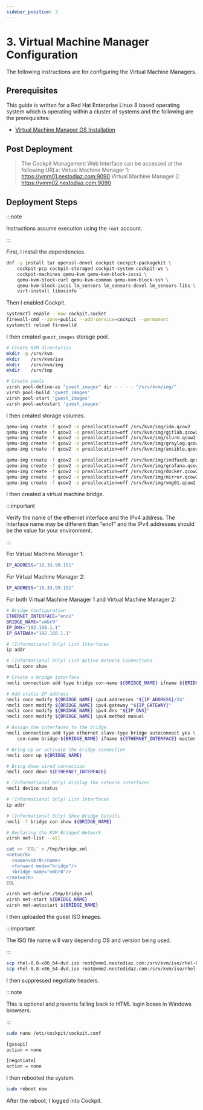 ```yaml
---
sidebar_position: 3
---
```


# 3. Virtual Machine Manager Configuration

The following instructions are for configuring the Virtual Machine Managers.

## Prerequisites

This guide is written for a Red Hat Enterprise Linux 8 based operating system which is operating within a cluster of systems and the following are the prerequisites:

- [Virtual Machine Manager OS Installation](/docs/infra_mgmt_cluster/2-0-vmm-install)

## Post Deployment

> The Cockpit Management Web Interface can be accessed at the following URLs:
> Virtual Machine Manager 1: https://vmm01.nestodiaz.com:9090
> Virtual Machine Manager 2: https://vmm02.nestodiaz.com:9090

## Deployment Steps

:::note

Instructions assume execution using the `root` account.

:::

First, I install the dependencies.

```bash
dnf -y install tar openssl-devel cockpit cockpit-packagekit \
    cockpit-pcp cockpit-storaged cockpit-system cockpit-ws \
    cockpit-machines qemu-kvm qemu-kvm-block-iscsi \
    qemu-kvm-block-curl qemu-kvm-common qemu-kvm-block-ssh \
    qemu-kvm-block-iscsi lm_sensors lm_sensors-devel lm_sensors-libs \
    virt-install libosinfo
```

Then I enabled Cockpit.

```bash
systemctl enable --now cockpit.socket
firewall-cmd --zone=public --add-service=cockpit --permanent
systemctl reload firewalld
```

I then created `guest_images` storage pool.

```bash
# Create KVM directories
mkdir -p /srv/kvm
mkdir    /srv/kvm/iso
mkdir    /srv/kvm/img
mkdir    /srv/tmp

# Create pools
virsh pool-define-as "guest_images" dir - - - - "/srv/kvm/img/"
virsh pool-build 'guest_images'
virsh pool-start 'guest_images'
virsh pool-autostart 'guest_images'
```

I then created storage volumes.

```bash title="Virtual Machine Manager 1"
qemu-img create -f qcow2 -o preallocation=off /srv/kvm/img/idm.qcow2     96G
qemu-img create -f qcow2 -o preallocation=off /srv/kvm/img/gitlab.qcow2  2T
qemu-img create -f qcow2 -o preallocation=off /srv/kvm/img/slurm.qcow2   96G
qemu-img create -f qcow2 -o preallocation=off /srv/kvm/img/graylog.qcow2 96G
qemu-img create -f qcow2 -o preallocation=off /srv/kvm/img/ansible.qcow2 96G
```

```bash title="Virtual Machine Manager 2"
qemu-img create -f qcow2 -o preallocation=off /srv/kvm/img/indfuxdb.qcow2 96G
qemu-img create -f qcow2 -o preallocation=off /srv/kvm/img/grafana.qcow2  96G
qemu-img create -f qcow2 -o preallocation=off /srv/kvm/img/docker.qcow2   2T
qemu-img create -f qcow2 -o preallocation=off /srv/kvm/img/mirror.qcow2   96G
qemu-img create -f qcow2 -o preallocation=off /srv/kvm/img/vmg01.qcow2    96G
```

I then created a virtual machine bridge.

:::important

Verify the name of the ethernet interface and the IPv4 address. The interface name may be different than “eno1” and the IPv4 addresses should be the value for your environment.

:::

For Virtual Machine Manager 1:

```bash
IP_ADDRESS="10.33.99.151"
```

For Virtual Machine Manager 2:

```bash
IP_ADDRESS="10.33.99.152"
```

For both Virtual Machine Manager 1 and Virtual Machine Manager 2:

```bash
# Bridge Configuration
ETHERNET_INTERFACE="eno1"
BRIDGE_NAME="vmbr0"
IP_DNS="192.168.1.1"
IP_GATEWAY="192.168.1.1"

# (Informational Only) List Interfaces
ip addr

# (Informational Only) List Active Network Connections
nmcli conn show

# Create a bridge interface
nmcli connection add type bridge con-name ${BRIDGE_NAME} ifname ${BRIDGE_NAME}

# Add static IP address
nmcli conn modify ${BRIDGE_NAME} ipv4.addresses "${IP_ADDRESS}/24"
nmcli conn modify ${BRIDGE_NAME} ipv4.gateway "${IP_GATEWAY}"
nmcli conn modify ${BRIDGE_NAME} ipv4.dns "${IP_DNS}"
nmcli conn modify ${BRIDGE_NAME} ipv4.method manual

# Assign the interfaces to the bridge
nmcli connection add type ethernet slave-type bridge autoconnect yes \
    con-name bridge-${BRIDGE_NAME} ifname ${ETHERNET_INTERFACE} master ${BRIDGE_NAME}

# Bring up or activate the bridge connection
nmcli conn up ${BRIDGE_NAME}

# Bring down wired connection
nmcli conn down ${ETHERNET_INTERFACE}

# (Informational Only) Display the network interfaces
nmcli device status

# (Informational Only) List Interfaces
ip addr

# (Informational Only) Show Bridge Details
nmcli -f bridge con show ${BRIDGE_NAME}

# Declaring the KVM Bridged Network
virsh net-list --all

cat << 'EOL' > /tmp/bridge.xml
<network>
  <name>vmbr0</name>
  <forward mode="bridge"/>
  <bridge name="vmbr0"/>
</network>
EOL

virsh net-define /tmp/bridge.xml
virsh net-start ${BRIDGE_NAME}
virsh net-autostart ${BRIDGE_NAME}
```

I then uploaded the guest ISO images.

:::important

The ISO file name will vary depending OS and version being used.

:::

```bash
scp rhel-8.8-x86_64-dvd.iso root@vmm1.nestodiaz.com:/srv/kvm/iso/rhel-8.8-x86_64-dvd.iso
scp rhel-8.8-x86_64-dvd.iso root@vmm2.nestodidaz.com:/srv/kvm/iso/rhel-8.8-x86_64-dvd.iso
```

I then suppressed negotiate headers.

:::note

This is optional and prevents falling back to HTML login boxes in Windows browsers.

:::

```bash
sudo nano /etc/cockpit/cockpit.conf
```

```bash
[gssapi]
action = none

[negotiate]
action = none
```

I then rebooted the system.

```bash
sudo reboot now
```

After the reboot, I logged into Cockpit.

